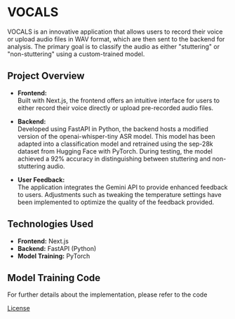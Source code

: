 
# VOCALS

VOCALS is an innovative application that allows users to record their voice or upload audio files in WAV format, which are then sent to the backend for analysis. The primary goal is to classify the audio as either "stuttering" or "non-stuttering" using a custom-trained model.

## Project Overview

- **Frontend:**  
  Built with Next.js, the frontend offers an intuitive interface for users to either record their voice directly or upload pre-recorded audio files.

- **Backend:**  
  Developed using FastAPI in Python, the backend hosts a modified version of the openai-whisper-tiny ASR model. This model has been adapted into a classification model and retrained using the sep-28k dataset from Hugging Face with PyTorch. During testing, the model achieved a 92% accuracy in distinguishing between stuttering and non-stuttering audio.

- **User Feedback:**  
  The application integrates the Gemini API to provide enhanced feedback to users. Adjustments such as tweaking the temperature settings have been implemented to optimize the quality of the feedback provided.

## Technologies Used

- **Frontend:** Next.js
- **Backend:** FastAPI (Python)
- **Model Training:** PyTorch

## Model Training Code
For further details about the implementation, please refer to the code

[License](LICENSE)

